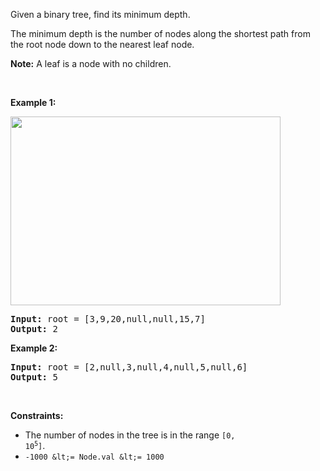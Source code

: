 Given a binary tree, find its minimum depth.

The minimum depth is the number of nodes along the shortest path from the root node down to the nearest leaf node.

__Note:__&nbsp;A leaf is a node with no children.

&nbsp;

__Example 1:__

<img alt="" src="https://assets.leetcode.com/uploads/2020/10/12/ex_depth.jpg" style="width: 432px; height: 302px;"/>

<pre>
<strong>Input:</strong> root = [3,9,20,null,null,15,7]
<strong>Output:</strong> 2
</pre>

__Example 2:__

<pre>
<strong>Input:</strong> root = [2,null,3,null,4,null,5,null,6]
<strong>Output:</strong> 5
</pre>

&nbsp;

__Constraints:__

*   The number of nodes in the tree is in the range <code>[0, 10<sup>5</sup>]</code>.
*   `` -1000 &lt;= Node.val &lt;= 1000 ``